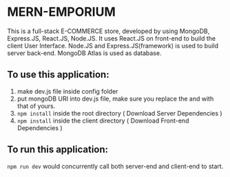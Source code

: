 # MERN-EMPORIUM
This is a full-stack E-COMMERCE store, developed by using MongoDB, Express.JS, React.JS, Node.JS.
It uses React.JS on front-end to build the client User Interface.
Node.JS and Express.JS(framework) is used to build server back-end.
MongoDB Atlas is used as database.

## To use this application:

1. make dev.js file inside config folder 
2. put mongoDB URI into dev.js file, make sure you replace the <password> and <dbname> with that of yours.
3. ```npm install``` inside the root directory  ( Download Server Dependencies ) 
4. ```npm install``` inside the client directory ( Download Front-end Dependencies )

## To run this application:
```npm run dev``` would concurrently call both server-end and client-end to start.
